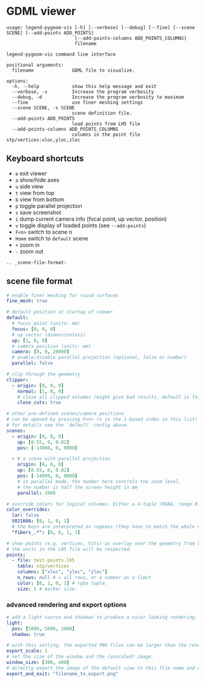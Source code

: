 # GDML viewer

```text
usage: legend-pygeom-vis [-h] [--verbose] [--debug] [--fine] [--scene SCENE] [--add-points ADD_POINTS]
                         [--add-points-columns ADD_POINTS_COLUMNS]
                         filename

legend-pygeom-vis command line interface

positional arguments:
  filename              GDML file to visualize.

options:
  -h, --help            show this help message and exit
  --verbose, -v         Increase the program verbosity
  --debug, -d           Increase the program verbosity to maximum
  --fine                use finer meshing settings
  --scene SCENE, -s SCENE
                        scene definition file.
  --add-points ADD_POINTS
                        load points from LH5 file
  --add-points-columns ADD_POINTS_COLUMNS
                        columns in the point file stp/vertices:xloc,yloc,zloc

```

## Keyboard shortcuts

- `e` exit viewer
- `a` show/hide axes
- `u` side view
- `t` view from top
- `b` view from bottom
- `p` toggle parallel projection
- `s` save screenshot
- `i` dump current camera info (focal point, up vector, position)
- `v` toggle display of loaded points (see `--add-points`)
- `F<n>` switch to scene n
- `Home` switch to `default` scene
- `+` zoom in
- `-` zoom out

```{eval-rst}
.. _scene-file-format:
```

## scene file format

```yaml
# enable finer meshing for round surfaces
fine_mesh: true

# default position at startup of viewer
default:
  # focus point (units: mm)
  focus: [0, 0, 0]
  # up vector (dimensionless)
  up: [1, 0, 0]
  # camera position (units: mm)
  camera: [0, 0, 20000]
  # enable/disable parallel projection (optional, false or number)
  parallel: false

# clip through the geometry
clipper:
  - origin: [0, 0, 0]
    normal: [1, 0, 0]
    # close all clipped volumes (might give bad results, default is false).
    close_cuts: true

# other pre-defined scenes/camera positions
# can be opened by pressing F<n> (n is the 1-based index in this list)
# for details see the `default` config above.
scenes:
  - origin: [0, 0, 0]
    up: [0.55, 0, 0.82]
    pos: [-14000, 0, 8000]

  - # a scene with parallel projection
    origin: [0, 0, 0]
    up: [0.55, 0, 0.82]
    pos: [-14000, 0, 8000]
    # in parallel mode, the number here controls the zoom level.
    # the number is half the screen height in mm
    parallel: 2000

# override colors for logical volumes. Either a 4-tuple (RGBA, range 0-1) or false.
color_overrides:
  lar: false
  V02160A: [0, 1, 0, 1]
  # the keys are interpreted as regexes (they have to match the whole volume name).
  "fibers_.*": [0, 0, 1, 1]

# show points (e.g. vertices, hits) as overlay over the geometry from LH5 files.
# the units in the LH5 file will be respected.
points:
  - file: test-points.lh5
    table: stp/vertices
    columns: ["xloc", "yloc", "zloc"]
    n_rows: null # = all rows, or a number as a limit.
    color: [0, 1, 0, 1] # rgba tuple.
    size: 5 # marker size.
```

### advanced rendering and export options

```yaml
# add a light source and shadows to produce a nicer looking rendering.
light:
  pos: [5000, 5000, 2000]
  shadow: true

# with this setting, the exported PNG files can be larger than the rendering window.
export_scale: 1
# set the size of the window and the (unscaled) image.
window_size: [300, 400]
# directly export the image of the default view to this file name and exit the viewer.
export_and_exit: "filename_to_export.png"
```
